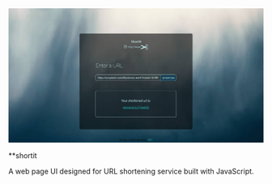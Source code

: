 <img src="screenshot.jpg" />

\*\*shortit

A web page UI designed for URL shortening service built with JavaScript.
